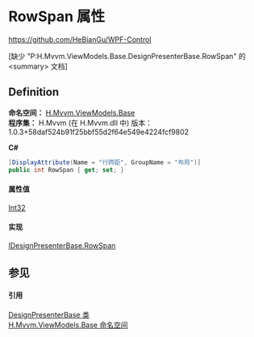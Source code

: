 # RowSpan 属性
https://github.com/HeBianGu/WPF-Control

\[缺少 "P:H.Mvvm.ViewModels.Base.DesignPresenterBase.RowSpan" 的 &lt;summary&gt; 文档\]



## Definition
**命名空间：** <a href="1a39445a-2086-c1ca-7c41-28cbba243517">H.Mvvm.ViewModels.Base</a>  
**程序集：** H.Mvvm (在 H.Mvvm.dll 中) 版本：1.0.3+58daf524b91f25bbf55d2f64e549e4224fcf9802

**C#**
``` C#
[DisplayAttribute(Name = "行跨距", GroupName = "布局")]
public int RowSpan { get; set; }
```



#### 属性值
<a href="https://learn.microsoft.com/dotnet/api/system.int32" target="_blank" rel="noopener noreferrer">Int32</a>

#### 实现
<a href="85308bf2-c5bd-9f22-ac61-c236130a117c">IDesignPresenterBase.RowSpan</a>  


## 参见


#### 引用
<a href="8ba16f24-5efb-6ddb-6317-1c8d25d5fe9b">DesignPresenterBase 类</a>  
<a href="1a39445a-2086-c1ca-7c41-28cbba243517">H.Mvvm.ViewModels.Base 命名空间</a>  
